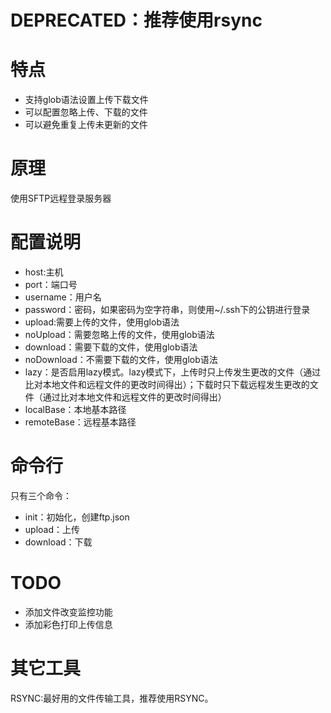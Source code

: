 # DEPRECATED：推荐使用rsync

# 特点
* 支持glob语法设置上传下载文件
* 可以配置忽略上传、下载的文件
* 可以避免重复上传未更新的文件

# 原理
使用SFTP远程登录服务器

# 配置说明
* host:主机
* port：端口号
* username：用户名
* password：密码，如果密码为空字符串，则使用~/.ssh下的公钥进行登录
* upload:需要上传的文件，使用glob语法
* noUpload：需要忽略上传的文件，使用glob语法
* download：需要下载的文件，使用glob语法
* noDownload：不需要下载的文件，使用glob语法
* lazy：是否启用lazy模式。lazy模式下，上传时只上传发生更改的文件（通过比对本地文件和远程文件的更改时间得出）；下载时只下载远程发生更改的文件（通过比对本地文件和远程文件的更改时间得出）
* localBase：本地基本路径
* remoteBase：远程基本路径

# 命令行
只有三个命令：
* init：初始化，创建ftp.json
* upload：上传
* download：下载

# TODO
* 添加文件改变监控功能
* 添加彩色打印上传信息 

# 其它工具
RSYNC:最好用的文件传输工具，推荐使用RSYNC。
